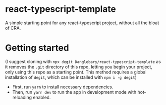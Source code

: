 # react-typescript-template

A simple starting point for any react-typescript project, without all the bloat of CRA.

# Getting started

(I suggest cloning with `npx degit Danglebary/react-typescript-template` as it removes the `.git` directory of this repo, letting you begin your project, only using this repo as a starting point. This method requires a global installation of `degit`, which can be installed with `npm i -g degit`)

-   First, run `yarn` to install necessary dependencies.
-   Then, run `yarn dev` to run the app in development mode with hot-reloading enabled.
